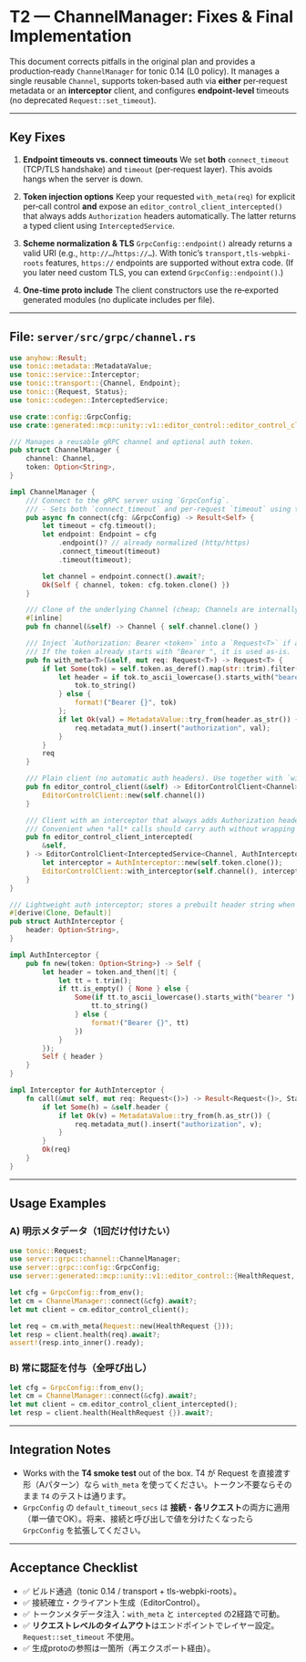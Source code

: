 # T2 — ChannelManager: Fixes & Final Implementation

This document corrects pitfalls in the original plan and provides a production‑ready `ChannelManager` for tonic 0.14 (L0 policy). It manages a single reusable `Channel`, supports token‑based auth via **either** per‑request metadata or an **interceptor** client, and configures **endpoint‑level** timeouts (no deprecated `Request::set_timeout`).

---

## Key Fixes

1. **Endpoint timeouts vs. connect timeouts**
   We set **both** `connect_timeout` (TCP/TLS handshake) and `timeout` (per‑request layer). This avoids hangs when the server is down.

2. **Token injection options**
   Keep your requested `with_meta(req)` for explicit per‑call control **and** expose an `editor_control_client_intercepted()` that always adds `Authorization` headers automatically. The latter returns a typed client using `InterceptedService`.

3. **Scheme normalization & TLS**
   `GrpcConfig::endpoint()` already returns a valid URI (e.g., `http://…`/`https://…`). With tonic’s `transport,tls-webpki-roots` features, `https://` endpoints are supported without extra code. (If you later need custom TLS, you can extend `GrpcConfig::endpoint()`.)

4. **One‑time proto include**
   The client constructors use the re‑exported generated modules (no duplicate includes per file).

---

## File: `server/src/grpc/channel.rs`

```rust
use anyhow::Result;
use tonic::metadata::MetadataValue;
use tonic::service::Interceptor;
use tonic::transport::{Channel, Endpoint};
use tonic::{Request, Status};
use tonic::codegen::InterceptedService;

use crate::config::GrpcConfig;
use crate::generated::mcp::unity::v1::editor_control::editor_control_client::EditorControlClient;

/// Manages a reusable gRPC channel and optional auth token.
pub struct ChannelManager {
    channel: Channel,
    token: Option<String>,
}

impl ChannelManager {
    /// Connect to the gRPC server using `GrpcConfig`.
    /// - Sets both `connect_timeout` and per-request `timeout` using the config value.
    pub async fn connect(cfg: &GrpcConfig) -> Result<Self> {
        let timeout = cfg.timeout();
        let endpoint: Endpoint = cfg
            .endpoint()? // already normalized (http/https)
            .connect_timeout(timeout)
            .timeout(timeout);

        let channel = endpoint.connect().await?;
        Ok(Self { channel, token: cfg.token.clone() })
    }

    /// Clone of the underlying Channel (cheap; Channels are internally ref-counted).
    #[inline]
    pub fn channel(&self) -> Channel { self.channel.clone() }

    /// Inject `Authorization: Bearer <token>` into a `Request<T>` if a token is present.
    /// If the token already starts with "Bearer ", it is used as-is.
    pub fn with_meta<T>(&self, mut req: Request<T>) -> Request<T> {
        if let Some(tok) = self.token.as_deref().map(str::trim).filter(|t| !t.is_empty()) {
            let header = if tok.to_ascii_lowercase().starts_with("bearer ") {
                tok.to_string()
            } else {
                format!("Bearer {}", tok)
            };
            if let Ok(val) = MetadataValue::try_from(header.as_str()) {
                req.metadata_mut().insert("authorization", val);
            }
        }
        req
    }

    /// Plain client (no automatic auth headers). Use together with `with_meta(...)` when needed.
    pub fn editor_control_client(&self) -> EditorControlClient<Channel> {
        EditorControlClient::new(self.channel())
    }

    /// Client with an interceptor that always adds Authorization headers (if token configured).
    /// Convenient when *all* calls should carry auth without wrapping each `Request`.
    pub fn editor_control_client_intercepted(
        &self,
    ) -> EditorControlClient<InterceptedService<Channel, AuthInterceptor>> {
        let interceptor = AuthInterceptor::new(self.token.clone());
        EditorControlClient::with_interceptor(self.channel(), interceptor)
    }
}

/// Lightweight auth interceptor; stores a prebuilt header string when possible.
#[derive(Clone, Default)]
pub struct AuthInterceptor {
    header: Option<String>,
}

impl AuthInterceptor {
    pub fn new(token: Option<String>) -> Self {
        let header = token.and_then(|t| {
            let tt = t.trim();
            if tt.is_empty() { None } else {
                Some(if tt.to_ascii_lowercase().starts_with("bearer ") {
                    tt.to_string()
                } else {
                    format!("Bearer {}", tt)
                })
            }
        });
        Self { header }
    }
}

impl Interceptor for AuthInterceptor {
    fn call(&mut self, mut req: Request<()>) -> Result<Request<()>, Status> {
        if let Some(h) = &self.header {
            if let Ok(v) = MetadataValue::try_from(h.as_str()) {
                req.metadata_mut().insert("authorization", v);
            }
        }
        Ok(req)
    }
}
```

---

## Usage Examples

### A) 明示メタデータ（1回だけ付けたい）

```rust
use tonic::Request;
use server::grpc::channel::ChannelManager;
use server::grpc::config::GrpcConfig;
use server::generated::mcp::unity::v1::editor_control::{HealthRequest, HealthResponse};

let cfg = GrpcConfig::from_env();
let cm = ChannelManager::connect(&cfg).await?;
let mut client = cm.editor_control_client();

let req = cm.with_meta(Request::new(HealthRequest {}));
let resp = client.health(req).await?;
assert!(resp.into_inner().ready);
```

### B) 常に認証を付与（全呼び出し）

```rust
let cfg = GrpcConfig::from_env();
let cm = ChannelManager::connect(&cfg).await?;
let mut client = cm.editor_control_client_intercepted();
let resp = client.health(HealthRequest {}).await?;
```

---

## Integration Notes

* Works with the **T4 smoke test** out of the box. T4 が Request を直接渡す形（Aパターン）なら `with_meta` を使ってください。トークン不要ならそのまま `T4` のテストは通ります。
* `GrpcConfig` の `default_timeout_secs` は **接続**・**各リクエスト**の両方に適用（単一値でOK）。将来、接続と呼び出しで値を分けたくなったら `GrpcConfig` を拡張してください。

---

## Acceptance Checklist

* ✅ ビルド通過（tonic 0.14 / transport + tls-webpki-roots）。
* ✅ 接続確立・クライアント生成（EditorControl）。
* ✅ トークンメタデータ注入：`with_meta` と `intercepted` の2経路で可動。
* ✅ **リクエストレベルのタイムアウト**はエンドポイントでレイヤー設定。`Request::set_timeout` 不使用。
* ✅ 生成protoの参照は一箇所（再エクスポート経由）。